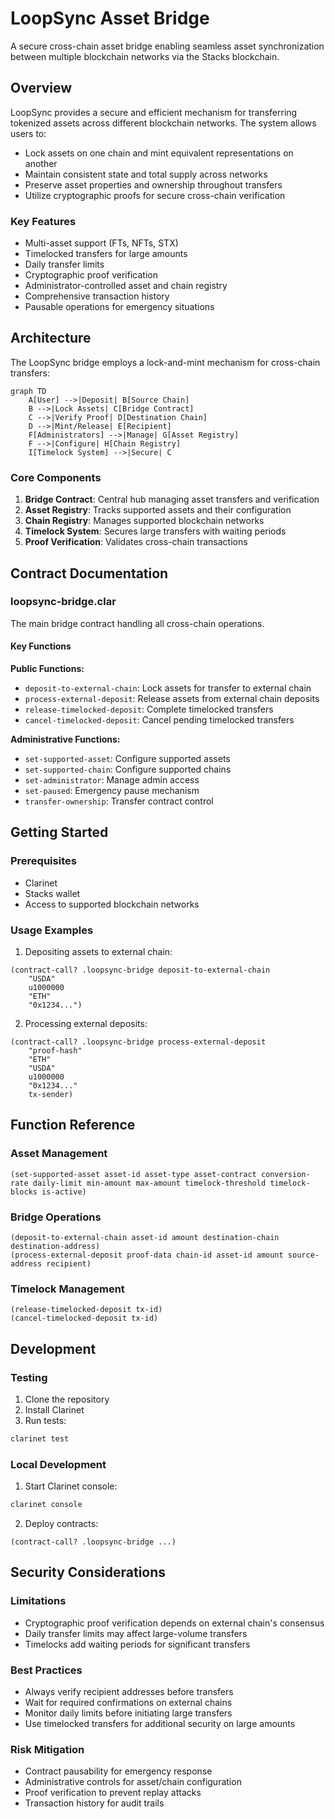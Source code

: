 # LoopSync Asset Bridge

A secure cross-chain asset bridge enabling seamless asset synchronization between multiple blockchain networks via the Stacks blockchain.

## Overview

LoopSync provides a secure and efficient mechanism for transferring tokenized assets across different blockchain networks. The system allows users to:

- Lock assets on one chain and mint equivalent representations on another
- Maintain consistent state and total supply across networks
- Preserve asset properties and ownership throughout transfers
- Utilize cryptographic proofs for secure cross-chain verification

### Key Features

- Multi-asset support (FTs, NFTs, STX)
- Timelocked transfers for large amounts
- Daily transfer limits
- Cryptographic proof verification
- Administrator-controlled asset and chain registry
- Comprehensive transaction history
- Pausable operations for emergency situations

## Architecture

The LoopSync bridge employs a lock-and-mint mechanism for cross-chain transfers:

```mermaid
graph TD
    A[User] -->|Deposit| B[Source Chain]
    B -->|Lock Assets| C[Bridge Contract]
    C -->|Verify Proof| D[Destination Chain]
    D -->|Mint/Release| E[Recipient]
    F[Administrators] -->|Manage| G[Asset Registry]
    F -->|Configure| H[Chain Registry]
    I[Timelock System] -->|Secure| C
```

### Core Components

1. **Bridge Contract**: Central hub managing asset transfers and verification
2. **Asset Registry**: Tracks supported assets and their configuration
3. **Chain Registry**: Manages supported blockchain networks
4. **Timelock System**: Secures large transfers with waiting periods
5. **Proof Verification**: Validates cross-chain transactions

## Contract Documentation

### loopsync-bridge.clar

The main bridge contract handling all cross-chain operations.

#### Key Functions

**Public Functions:**
- `deposit-to-external-chain`: Lock assets for transfer to external chain
- `process-external-deposit`: Release assets from external chain deposits
- `release-timelocked-deposit`: Complete timelocked transfers
- `cancel-timelocked-deposit`: Cancel pending timelocked transfers

**Administrative Functions:**
- `set-supported-asset`: Configure supported assets
- `set-supported-chain`: Configure supported chains
- `set-administrator`: Manage admin access
- `set-paused`: Emergency pause mechanism
- `transfer-ownership`: Transfer contract control

## Getting Started

### Prerequisites

- Clarinet
- Stacks wallet
- Access to supported blockchain networks

### Usage Examples

1. Depositing assets to external chain:
```clarity
(contract-call? .loopsync-bridge deposit-to-external-chain 
    "USDA" 
    u1000000 
    "ETH" 
    "0x1234...")
```

2. Processing external deposits:
```clarity
(contract-call? .loopsync-bridge process-external-deposit
    "proof-hash"
    "ETH"
    "USDA"
    u1000000
    "0x1234..."
    tx-sender)
```

## Function Reference

### Asset Management

```clarity
(set-supported-asset asset-id asset-type asset-contract conversion-rate daily-limit min-amount max-amount timelock-threshold timelock-blocks is-active)
```

### Bridge Operations

```clarity
(deposit-to-external-chain asset-id amount destination-chain destination-address)
(process-external-deposit proof-data chain-id asset-id amount source-address recipient)
```

### Timelock Management

```clarity
(release-timelocked-deposit tx-id)
(cancel-timelocked-deposit tx-id)
```

## Development

### Testing

1. Clone the repository
2. Install Clarinet
3. Run tests:
```bash
clarinet test
```

### Local Development

1. Start Clarinet console:
```bash
clarinet console
```

2. Deploy contracts:
```clarity
(contract-call? .loopsync-bridge ...)
```

## Security Considerations

### Limitations

- Cryptographic proof verification depends on external chain's consensus
- Daily transfer limits may affect large-volume transfers
- Timelocks add waiting periods for significant transfers

### Best Practices

- Always verify recipient addresses before transfers
- Wait for required confirmations on external chains
- Monitor daily limits before initiating large transfers
- Use timelocked transfers for additional security on large amounts

### Risk Mitigation

- Contract pausability for emergency response
- Administrative controls for asset/chain configuration
- Proof verification to prevent replay attacks
- Transaction history for audit trails